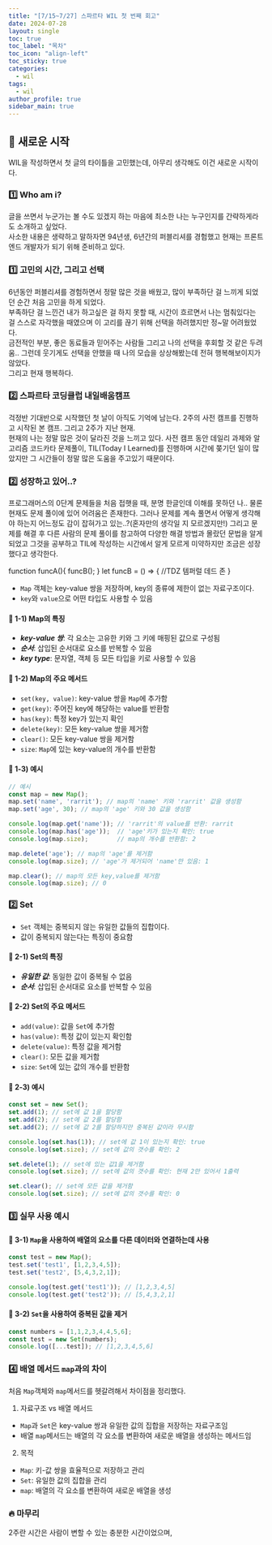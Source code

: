 ```yaml
---
title: "[7/15~7/27] 스파르타 WIL 첫 번째 회고"
date: 2024-07-28
layout: single
toc: true
toc_label: "목차"
toc_icon: "align-left"
toc_sticky: true
categories:
  - wil
tags:
  - wil
author_profile: true
sidebar_main: true
---
```


## :ledger: 새로운 시작
WIL을 작성하면서 첫 글의 타이틀을 고민했는데, 아무리 생각해도 이건 새로운 시작이다.

### :one: Who am i?
글을 쓰면서 누군가는 볼 수도 있겠지 하는 마음에 최소한 나는 누구인지를 간략하게라도 소개하고 싶었다.<br/>
사소한 내용은 생략하고 말하자면 94년생, 6년간의 퍼블리셔를 경험했고 현재는 프론트엔드 개발자가 되기 위해 준비하고 있다.

### :one: 고민의 시간, 그리고 선택 
6년동안 퍼블리셔를 경험하면서 정말 많은 것을 배웠고, 많이 부족하단 걸 느끼게 되었던 순간 처음 고민을 하게 되었다.<br/>
부족하단 걸 느낀건 내가 하고싶은 걸 하지 못할 때, 시간이 흐르면서 나는 멈춰있다는 걸 스스로 자각했을 때였으며 이 고리를 끊기 위해 선택을 하려했지만 정~말 어려웠었다.<br/>
금전적인 부분, 좋은 동료들과 믿어주는 사람들 그리고 나의 선택을 후회할 것 같은 두려움.. 그런데 웃기게도 선택을 안했을 때 나의 모습을 상상해봤는데 전혀 행복해보이지가 않았다.<br/>그리고 현재 행복하다. 


### :two: 스파르타 코딩클럽 내일배움캠프
걱정반 기대반으로 시작했던 첫 날이 아직도 기억에 남는다. 2주의 사전 캠프를 진행하고 시작된 본 캠프. 그리고 2주가 지난 현재.<br/>
현재의 나는 정말 많은 것이 달라진 것을 느끼고 있다. 사전 캠프 동안 데일리 과제와 알고리즘 코드카타 문제풀이, TIL(Today I Learned)를 진행하며 시간에 쫒기던 일이 많았지만 그 시간들이 정말 많은 도움을 주고있기 때문이다.

### :two: 성장하고 있어..?
프로그래머스의 0단계 문제들을 처음 접햇을 때, 분명 한글인데 이해를 못하던 나.. 물론 현재도 문제 풀이에 있어 어려움은 존재한다. 그러나 문제를 계속 풀면서 어떻게 생각해야 하는지 어느정도 감이 잡혀가고 있는..?(혼자만의 생각일 지 모르겠지만!) 그리고 문제를 해결 후 다른 사람의 문제 풀이를 참고하여 다양한 해결 방법과 몰랐던 문법을 알게 되었고 그것을 공부하고 TIL에 작성하는 시간에서 알게 모르게 미약하지만 조금은 성장했다고 생각한다.


function funcA(){
  funcB();
}
let funcB = () => {
//TDZ 템퍼럴 데드 존
}



- `Map` 객체는 key-value 쌍을 저장하며, key의 종류에 제한이 없는 자료구조이다.
- `key`와 `value`으로 어떤 타입도 사용할 수 있음
#### :pushpin: 1-1) Map의 특징
  - ***key-value 쌍***: 각 요소는 고유한 키와 그 키에 매핑된 값으로 구성됨
  - ***순서***: 삽입된 순서대로 요소를 반복할 수 있음
  - ***key type***: 문자열, 객체 등 모든 타입을 키로 사용할 수 있음 

#### :pushpin: 1-2) Map의 주요 메서드
- `set(key, value)`: key-value 쌍을 `Map`에 추가함
- `get(key)`: 주어진 key에 해당하는 value를 반환함
- `has(key)`: 특정 key가 있는지 확인 
- `delete(key)`: 모든 key-value 쌍을 제거함
- `clear()`: 모든 key-value 쌍을 제거함
- `size`: `Map`에 있는 key-value의 개수를 반환함

#### :pushpin: 1-3) 예시
```javascript
// 예시
const map = new Map();
map.set('name', 'rarrit'); // map의 'name' 키와 'rarrit' 값을 생성함
map.set('age', 30); // map의 'age' 키와 30 값을 생성함

console.log(map.get('name')); // 'rarrit'의 value를 반환: rarrit
console.log(map.has('age'));  // 'age'키가 있는지 확인: true
console.log(map.size);        // map의 개수를 반환함: 2

map.delete('age'); // map의 'age'를 제거함 
console.log(map.size); // 'age'가 제거되어 'name'만 있음: 1

map.clear(); // map의 모든 key,value를 제거함
console.log(map.size); // 0
```

### :two: Set
- `Set` 객체는 중복되지 않는 유일한 값들의 집합이다.
- 값이 중복되지 않는다는 특징이 중요함

#### :pushpin: 2-1) Set의 특징
- ***유일한 값***: 동일한 값이 중복될 수 없음
- ***순서***: 삽입된 순서대로 요소를 반복할 수 있음

#### :pushpin: 2-2) Set의 주요 메서드
- `add(value)`: 값을 `Set`에 추가함
- `has(value)`: 특정 값이 있는지 확인함
- `delete(value)`: 특정 값을 제거함
- `clear()`: 모든 값을 제거함
- `size`: `Set`에 있는 값의 개수를 반환함

#### :pushpin: 2-3) 예시
```javascript
const set = new Set();
set.add(1); // set에 값 1을 할당함
set.add(2); // set에 값 2를 할당함
set.add(2); // set에 값 2를 할당하지만 중복된 값이라 무시함

console.log(set.has(1)); // set에 값 1이 있는지 확인: true
console.log(set.size); // set에 값의 갯수를 확인: 2

set.delete(1); // set에 있는 값1을 제거함
console.log(set.size); // set에 값의 갯수를 확인: 현재 2만 있어서 1출력

set.clear(); // set에 모든 값을 제거함
console.log(set.size); // set에 값의 갯수를 확인: 0
```

### :three: 실무 사용 예시
#### :pushpin: 3-1) `Map`을 사용하여 배열의 요소를 다른 데이터와 연결하는데 사용
```javascript
const test = new Map();
test.set('test1', [1,2,3,4,5]);
test.set('test2', [5,4,3,2,1]);

console.log(test.get('test1')); // [1,2,3,4,5]
console.log(test.get('test2')); // [5,4,3,2,1]
```

#### :pushpin: 3-2) `Set`을 사용하여 중복된 값을 제거
```javascript
const numbers = [1,1,2,3,4,4,5,6];
const test = new Set(numbers);
console.log([...test]); // [1,2,3,4,5,6]
```

### :four: 배열 메서드 `map`과의 차이
처음 `Map`객체와 `map`메서드를 헷갈려해서 차이점을 정리했다.
1. 자료구조 vs 배열 메서드
- `Map`과 `Set`은 key-value 쌍과 유일한 값의 집합을 저장하는 자료구조임
- 배열 `map`메서드는 배열의 각 요소를 변환하여 새로운 배열을 생성하는 메서드임

2. 목적
- `Map`: 키-값 쌍을 효율적으로 저장하고 관리
- `Set`: 유일한 값의 집합을 관리
- `map`: 배열의 각 요소를 변환하여 새로운 배열을 생성


### :fire: 마무리
2주란 시간은 사람이 변할 수 있는 충분한 시간이었으며, 